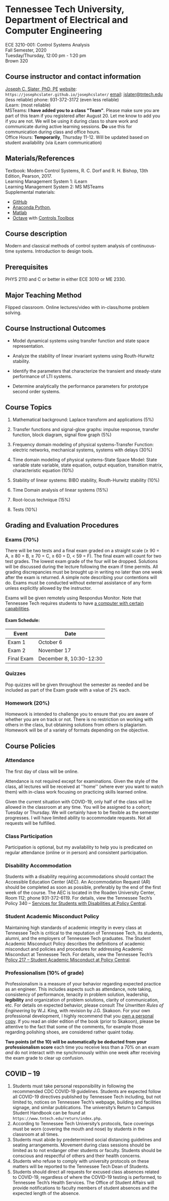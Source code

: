 

# Tennessee Tech University, Department of Electrical and Computer Engineering
ECE 3210-001: Control Systems Analysis  
Fall Semester, 2020  
Tuesday/Thursday, 12:00 pm - 1:20 pm  
Brown 320

## Course instructor and contact information

[Joseph C. Slater, PhD, PE](https://josephcslater.github.io/josephcslater/)
[website](https://josephcslater.github.io/josephcslater/): `https://josephcslater.github.io/josephcslater/`
[email](mailto:jslater@tntech.edu): jslater@tntech.edu (less reliable)
phone: 931-372-3172 (even less reliable)  
iLearn: (most reliable)  
MSTeams: **I have added you to a class "Team"**. Please make sure you are part of this team if you registered after August 20. Let me know to add you if you are not.  We will be using it during class to share work and communicate during active learning sessions. **Do** use this for communication during class and office hours.  
Office Hours: **Temporarily**, Thursday 11-12. Will be updated based on student availability (via iLearn communication)

## Materials/References
Textbook: Modern Control Systems, R. C. Dorf and R. H. Bishop, 13th Edition, Pearson, 2017.  
Learning Management System 1: iLearn  
Learning Management System 2: MS MSTeams  
Supplemental materials:

- [GitHub](https://github.com/josephcslater/Tennessee_Tech_ECE_3210)
- [Anaconda Python](https://www.anaconda.com/products/individual),
- [Matlab](https://www.mathworks.com/)
- [Octave](https://www.gnu.org/software/octave/) with [Controls Toolbox](https://wiki.octave.org/Category:Octave_Forge)

## Course description
Modern and classical methods of control system analysis of continuous-time systems. Introduction to design tools.

## Prerequisites
PHYS 2110 and C or better in either ECE 3010 or ME 2330.

## Major Teaching Method
Flipped classroom. Online lectures/video with in-class/home problem solving.

## Course Instructional Outcomes

-   Model dynamical systems using transfer function and state space representation.

-   Analyze the stability of linear invariant systems using Routh-Hurwitz stability.

-   Identify the parameters that characterize the  transient and steady-state performance of LTI systems.

-   Determine analytically the performance parameters for prototype second order systems.

## Course Topics

1.  Mathematical background: Laplace transform and applications (5%)

2.  Transfer functions and signal-glow graphs: impulse response,
transfer function, block diagram, signal flow graph (5%)

3.  Frequency domain modeling of physical systems-Transfer Function:
electric networks, mechanical systems, systems with delays (30%)

4.  Time domain modeling of physical systems-State Space Model: State
variable state variable, state equation, output equation,
transition matrix, characteristic equation (10%)

5.  Stability of linear systems: BIBO stability, Routh-Hurwitz stability (10%)

6.  Time Domain analysis of linear systems (15%)

7.  Root-locus technique (15%)

8.  Tests (10%)

## Grading and Evaluation Procedures
<!-- a normal html comment   ### Grading and evaluation procedures -->

### Exams (70%)
There will be two tests and a final exam graded on a straight scale (≥ 90 = A, ≥ 80 = B, ≥ 70 = C, ≥ 60 = D, < 59 = F). The final exam will count for two test grades. The lowest exam grade of the four will be dropped. Solutions will be discussed during the lecture following the exam if time permits. All grading discrepancies must be brought up in writing no later than one week after the exam is returned. A simple note describing your contentions will do. Exams must be conducted without external assistance of any form unless explicitly allowed by the instructor.

Exams will be given remotely using Respondus Monitor. Note that Tennessee Tech requires students to have [a computer with certain capabilities](https://www.tntech.edu/engineering/programs/resources/comp-specs.php).

#### Exam Schedule:

  Event    |  Date
-----------|-----------
Exam 1     | October 6
Exam 2     | November 17
Final Exam | December 8, 10:30-12:30

### Quizzes
Pop quizzes will be given throughout the semester as needed and be included as part of the Exam grade with a value of 2% each.

### Homework (20%)
Homework is intended to challenge you to ensure that you are aware of whether you are on track or not. There is no restriction on working with others in the class, but obtaining solutions from others is plagiarism. Homework will be of a variety of formats depending on the objective.

## Course Policies

### Attendance
The first day of class will be online.

Attendance is not required except for examinations. Given the style of the class, all lectures will be received at ''home'' (where ever you want to watch them) with in-class work focusing on practicing skills learned online.

Given the current situation with COVID-19, only half of the class will be allowed in the classroom at any time. You will be assigned to a cohort; Tuesday or Thursday. We will certainly have to be flexible as the semester progresses. I will have limited ability to accommodate requests. Not all requests will be fulfilled.

### Class Participation
Participation is optional, but my availability to help you is predicated on regular attendance (online or in person) and consistent participation.

### Disability Accommodation
Students with a disability requiring accommodations should contact the Accessible Education Center (AEC).  An Accommodation Request (AR) should be completed as soon as possible, preferably by the end of the first week of the course.  The AEC is located in the Roaden University Center, Room 112; phone 931-372-6119. For details, view the Tennessee Tech’s Policy 340 – [Services for Students with Disabilities at Policy Central](www.tntech.edu/policies).

### Student Academic Misconduct Policy
Maintaining high standards of academic integrity in every class at Tennessee Tech is critical to the reputation of Tennessee Tech, its students, alumni, and the employers of Tennessee Tech graduates. The Student Academic Misconduct Policy describes the definitions of academic misconduct and policies and procedures for addressing Academic Misconduct at Tennessee Tech.  For details, view the Tennessee Tech’s [Policy 217 – Student Academic Misconduct at Policy Central](https://tntech.policytech.com/dotNet/documents/?docid=701).


### Professionalism (10% of grade)
Professionalism is a measure of your behavior regarding expected practice as an engineer. This includes aspects such as attendance, note taking, consistency of performance, tenacity in problem solution, leadership, **legibility** and organization of problem solutions, clarity of communication, etc. For details on expected behavior, please consult *The Unwritten Rules of Engineering* by W.J. King, with revision by J.G. Skakoon. For your own professional development, I highly recommend that you [own a personal copy](https://www.amazon.com/Unwritten-Laws-Engineering-James-Skakoon-dp-0791861961/dp/0791861961/ref=mt_other?_encoding=UTF8&me=&qid=). If you read an older edition of the book (prior to Skakoon), please be attentive to the fact that some of the comments, for example those regarding polishing shoes, are considered rather quaint today.

**Two points (of the 10) will be automatically be deducted from your professionalism score** each time you receive less than a 70% on an exam *and* do not interact with me synchronously within one week after receiving the exam grade to clear up confusion.

## COVID – 19
1.  Students must take personal responsibility in following the recommended CDC COVID-19 guidelines. Students are expected follow all COVID-19 directives published by Tennessee Tech including, but not limited to, notices on Tennessee Tech’s webpage, building and facilities signage, and similar publications.  The university’s Return to Campus Student Handbook can be found at `https://www.tntech.edu/return/index.php`.
2.  According to Tennessee Tech University’s protocols, face coverings must be worn (covering the mouth and nose) by students in the classroom at all times.
3.  Students must abide by predetermined social distancing guidelines and seating arrangements. Movement during class sessions should be limited as to not endanger other students or faculty. Students should be conscious and respectful of others and their health concerns.
4.  Students who refuse to comply with university protocols on these matters will be reported to the Tennessee Tech Dean of Students.
5.  Students should direct all requests for excused class absences related to COVID-19, regardless of where the COVID-19 testing is performed, to Tennessee Tech’s Health Services. The Office of Student Affairs will provide notifications to faculty members of student absences and the expected length of the absence.
